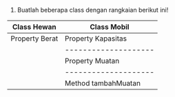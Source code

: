 1. Buatlah beberapa class dengan rangkaian berikut ini!

| Class Hewan     | Class Mobil        |
|-----------------|--------------------|
| Property Berat  | Property Kapasitas |
|                 |--------------------| 
|                 | Property Muatan    |
|                 |--------------------|
|                 | Method tambahMuatan|


